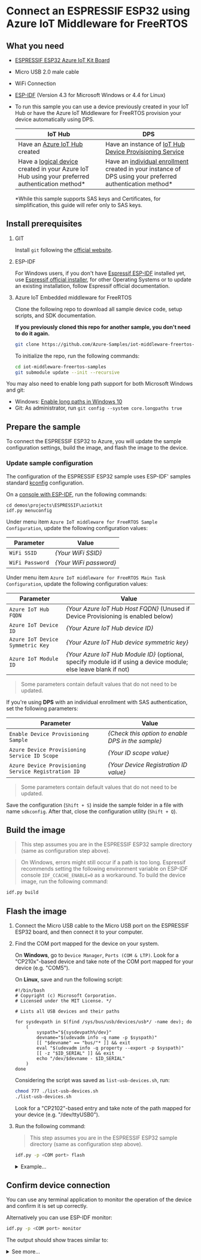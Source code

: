 # Connect an ESPRESSIF ESP32 using Azure IoT Middleware for FreeRTOS

## What you need

* [ESPRESSIF ESP32 Azure IoT Kit Board](https://www.espressif.com/en/news/Microsoft_Plug-and-Play_with_ESP32-Azure_IoT_Kit)

* Micro USB 2.0 male cable

* WiFi Connection

* [ESP-IDF](https://idf.espressif.com/) (Version 4.3 for Microsoft Windows or 4.4 for Linux)

* To run this sample you can use a device previously created in your IoT Hub or have the Azure IoT Middleware for FreeRTOS provision your device automatically using DPS.

  IoT Hub | DPS
  ---------|----------
  Have an [Azure IoT Hub](https://docs.microsoft.com/azure/iot-hub/iot-hub-create-through-portal) created | Have an instance of [IoT Hub Device Provisioning Service](https://docs.microsoft.com/en-us/azure/iot-dps/quick-setup-auto-provision#create-a-new-iot-hub-device-provisioning-service)
  Have a [logical device](https://docs.microsoft.com/azure/iot-hub/iot-hub-create-through-portal#register-a-new-device-in-the-iot-hub) created in your Azure IoT Hub using your preferred authentication method* | Have an [individual enrollment](https://docs.microsoft.com/en-us/azure/iot-dps/how-to-manage-enrollments#create-a-device-enrollment) created in your instance of DPS using your preferred authentication method*

  *While this sample supports SAS keys and Certificates, for simplification, this guide will refer only to SAS keys.

## Install prerequisites

1. GIT

    Install `git` following the [official website](https://git-scm.com/).

2. ESP-IDF

    For Windows users, if you don't have [Espressif ESP-IDF](https://docs.espressif.com/projects/esp-idf/en/latest/esp32/get-started/index.html#get-started) installed yet, use [Espressif official installer](https://dl.espressif.com/dl/esp-idf/?idf=4.4), for other Operating Systems or to update an existing installation, follow Espressif official documentation.

3. Azure IoT Embedded middleware for FreeRTOS


    Clone the following repo to download all sample device code, setup scripts, and SDK documentation.

    **If you previously cloned this repo for another sample, you don't need to do it again.**

    ```bash
    git clone https://github.com/Azure-Samples/iot-middleware-freertos-samples.git
    ```

    To initialize the repo, run the following commands:

    ```bash
    cd iot-middleware-freertos-samples
    git submodule update --init --recursive
    ```

  You may also need to enable long path support for both Microsoft Windows and git:
  * Windows: [Enable long paths in Windows 10](<https://docs.microsoft.com/windows/win32/fileio/maximum-file-path-limitation?tabs=cmd#enable-long-paths-in-windows-10-version-1607-and-later>)
  * Git: As administrator, run `git config --system core.longpaths true`


## Prepare the sample

To connect the ESPRESSIF ESP32 to Azure, you will update the sample configuration settings, build the image, and flash the image to the device.

### Update sample configuration

The configuration of the ESPRESSIF ESP32 sample uses ESP-IDF' samples standard [kconfig](https://docs.espressif.com/projects/esp-idf/en/latest/esp32/api-reference/kconfig.html) configuration.

On a [console with ESP-IDF](https://docs.espressif.com/projects/esp-idf/en/latest/esp32/get-started/index.html#step-4-set-up-the-environment-variables), run the following commands:

```shell
cd demos\projects\ESPRESSIF\aziotkit
idf.py menuconfig
```

Under menu item `Azure IoT middleware for FreeRTOS Sample Configuration`, update the following configuration values:

Parameter | Value
---------|----------
 `WiFi SSID` | _{Your WiFi SSID}_
 `WiFi Password` | _{Your WiFi password}_


Under menu item `Azure IoT middleware for FreeRTOS Main Task Configuration`, update the following configuration values:

Parameter | Value
---------|----------
 `Azure IoT Hub FQDN` | _{Your Azure IoT Hub Host FQDN}_ (Unused if Device Provisioning is enabled below)
 `Azure IoT Device ID` | _{Your Azure IoT Hub device ID}_
 `Azure IoT Device Symmetric Key` | _{Your Azure IoT Hub device symmetric key}_
 `Azure IoT Module ID` | _{Your Azure IoT Hub Module ID}_ (optional, specify module id if using a device module; else leave blank if not)

> Some parameters contain default values that do not need to be updated.

If you're using **DPS** with an individual enrollment with SAS authentication, set the following parameters:

Parameter | Value
---------|----------
 `Enable Device Provisioning Sample` | _{Check this option to enable DPS in the sample}_
 `Azure Device Provisioning Service ID Scope` | _{Your ID scope value}_
 `Azure Device Provisioning Service Registration ID` | _{Your Device Registration ID value}_

> Some parameters contain default values that do not need to be updated.

Save the configuration (`Shift + S`) inside the sample folder in a file with name `sdkconfig`.
After that, close the configuration utility (`Shift + Q`).

## Build the image

> This step assumes you are in the ESPRESSIF ESP32 sample directory (same as configuration step above).

> On Windows, errors might still occur if a path is too long. Espressif recommends setting the following environment variable on ESP-IDF console `IDF_CCACHE_ENABLE=0` as a workaround.
To build the device image, run the following command:

  ```bash
  idf.py build
  ```

## Flash the image

1. Connect the Micro USB cable to the Micro USB port on the ESPRESSIF ESP32 board, and then connect it to your computer.

2. Find the COM port mapped for the device on your system.

    On **Windows**, go to `Device Manager`, `Ports (COM & LTP)`. Look for a "CP210x"-based device and take note of the COM port mapped for your device (e.g. "COM5").

    On **Linux**, save and run the following script:

    ```shell
    #!/bin/bash
    # Copyright (c) Microsoft Corporation.
    # Licensed under the MIT License. */

    # Lists all USB devices and their paths

    for sysdevpath in $(find /sys/bus/usb/devices/usb*/ -name dev); do
        (
            syspath="${sysdevpath%/dev}"
            devname="$(udevadm info -q name -p $syspath)"
            [[ "$devname" == "bus/"* ]] && exit
            eval "$(udevadm info -q property --export -p $syspath)"
            [[ -z "$ID_SERIAL" ]] && exit
            echo "/dev/$devname - $ID_SERIAL"
        )
    done
    ```

    Considering the script was saved as `list-usb-devices.sh`, run:

    ```bash
    chmod 777 ./list-usb-devices.sh
    ./list-usb-devices.sh
    ```

    Look for a "CP2102"-based entry and take note of the path mapped for your device (e.g. "/dev/ttyUSB0").

3. Run the following command:

    > This step assumes you are in the ESPRESSIF ESP32 sample directory (same as configuration step above).

    ```bash
    idf.py -p <COM port> flash
    ```

    <details>
    <summary>Example...</summary>

    On **Windows**:

    ```shell
    idf.py -p COM5 flash
    ```

    On **Linux**:

    ```shell
    idf.py -p /dev/ttyUSB0 flash
    ```
    </details>

## Confirm device connection

You can use any terminal application to monitor the operation of the device and confirm it is set up correctly.

Alternatively you can use ESP-IDF monitor:

```bash
idf.py -p <COM port> monitor
```

The output should show traces similar to:

<details>
<summary>See more...</summary>

```shell
$ idf.py -p /dev/ttyUSB0 monitor
Executing action: monitor
Running idf_monitor in directory /iot-middleware-freertos-samples-ew/demos/projects/ESPRESSIF/esp32
Executing "/home/user/.espressif/python_env/idf4.4_py3.8_env/bin/python /esp/esp-idf/tools/idf_monitor.py -p /dev/ttyUSB0 -b 115200 --toolchain-prefix xtensa-esp32-elf- --target esp32 --revision 0 /iot-middleware-freertos-samples-ew/demos/projects/ESPRESSIF/esp32/build/azure_iot_freertos_esp32.elf -m '/home/user/.espressif/python_env/idf4.4_py3.8_env/bin/python' '/esp/esp-idf/tools/idf.py' '-p' '/dev/ttyUSB0'"...
--- idf_monitor on /dev/ttyUSB0 115200 ---
--- Quit: Ctrl+] | Menu: Ctrl+T | Help: Ctrl+T followed by Ctrl+H ---
ets Jun  8 2016 00:22:57

rst:0x1 (POWERON_RESET),boot:0x13 (SPI_FAST_FLASH_BOOT)
configsip: 0, SPIWP:0xee
clk_drv:0x00,q_drv:0x00,d_drv:0x00,cs0_drv:0x00,hd_drv:0x00,wp_drv:0x00
mode:DIO, clock div:2
load:0x3fff0030,len:6744
load:0x40078000,len:14268
ho 0 tail 12 room 4
load:0x40080400,len:3716
0x40080400: _init at ??:?

entry 0x40080680
I (28) boot: ESP-IDF v4.4-dev-1853-g06c08a9d9 2nd stage bootloader
I (28) boot: compile time 18:49:13
I (28) boot: chip revision: 1
I (33) boot_comm: chip revision: 1, min. bootloader chip revision: 0
I (49) boot.esp32: SPI Speed      : 40MHz
I (49) boot.esp32: SPI Mode       : DIO
I (49) boot.esp32: SPI Flash Size : 2MB
I (53) boot: Enabling RNG early entropy source...
I (59) boot: Partition Table:
I (62) boot: ## Label            Usage          Type ST Offset   Length
I (70) boot:  0 nvs              WiFi data        01 02 00009000 00006000
I (77) boot:  1 phy_init         RF data          01 01 0000f000 00001000
I (85) boot:  2 factory          factory app      00 00 00010000 00100000
I (92) boot: End of partition table
I (96) boot_comm: chip revision: 1, min. application chip revision: 0
I (103) esp_image: segment 0: paddr=00010020 vaddr=3f400020 size=1d2c8h (119496) map
I (155) esp_image: segment 1: paddr=0002d2f0 vaddr=3ffb0000 size=02d28h ( 11560) load
I (160) esp_image: segment 2: paddr=00030020 vaddr=400d0020 size=89ce0h (564448) map
I (365) esp_image: segment 3: paddr=000b9d08 vaddr=3ffb2d28 size=00a5ch (  2652) load
I (367) esp_image: segment 4: paddr=000ba76c vaddr=40080000 size=1437ch ( 82812) load
I (405) esp_image: segment 5: paddr=000ceaf0 vaddr=50000000 size=00010h (    16) load
I (415) boot: Loaded app from partition at offset 0x10000
I (415) boot: Disabling RNG early entropy source...
I (427) cpu_start: Pro cpu up.
I (428) cpu_start: Starting app cpu, entry point is 0x4008113c
0x4008113c: call_start_cpu1 at /esp/esp-idf/components/esp_system/port/cpu_start.c:150

I (0) cpu_start: App cpu up.
I (442) cpu_start: Pro cpu start user code
I (442) cpu_start: cpu freq: 160000000
I (442) cpu_start: Application information:
I (446) cpu_start: Project name:     azure_iot_freertos_esp32
I (453) cpu_start: App version:      7ac616e-dirty
I (458) cpu_start: Compile time:     Jul 15 2021 22:32:07
I (464) cpu_start: ELF file SHA256:  965ee48390cd1e56...
I (470) cpu_start: ESP-IDF:          v4.4-dev-1853-g06c08a9d9
I (477) heap_init: Initializing. RAM available for dynamic allocation:
I (484) heap_init: At 3FFAE6E0 len 00001920 (6 KiB): DRAM
I (490) heap_init: At 3FFB8C48 len 000273B8 (156 KiB): DRAM
I (496) heap_init: At 3FFE0440 len 00003AE0 (14 KiB): D/IRAM
I (503) heap_init: At 3FFE4350 len 0001BCB0 (111 KiB): D/IRAM
I (509) heap_init: At 4009437C len 0000BC84 (47 KiB): IRAM
I (516) spi_flash: detected chip: winbond
I (520) spi_flash: flash io: dio
W (524) spi_flash: Detected size(8192k) larger than the size in the binary image header(2048k). Using the size in the binary image header.
I (538) cpu_start: Starting scheduler on PRO CPU.
I (0) cpu_start: Starting scheduler on APP CPU.
I (732) wifi:wifi driver task: 3ffba728, prio:23, stack:6656, core=0
I (732) system_api: Base MAC address is not set
I (732) system_api: read default base MAC address from EFUSE
I (752) wifi:wifi firmware version: ff5f4ea
I (752) wifi:wifi certification version: v7.0
I (752) wifi:config NVS flash: enabled
I (752) wifi:config nano formating: disabled
I (762) wifi:Init data frame dynamic rx buffer num: 32
I (762) wifi:Init management frame dynamic rx buffer num: 32
I (772) wifi:Init management short buffer num: 32
I (772) wifi:Init dynamic tx buffer num: 32
I (782) wifi:Init static rx buffer size: 1600
I (782) wifi:Init static rx buffer num: 10
I (782) wifi:Init dynamic rx buffer num: 32
I (792) wifi_init: rx ba win: 6
I (792) wifi_init: tcpip mbox: 32
I (792) wifi_init: udp mbox: 6
I (802) wifi_init: tcp mbox: 6
I (802) wifi_init: tcp tx win: 5744
I (812) wifi_init: tcp rx win: 5744
I (812) wifi_init: tcp mss: 1440
I (812) wifi_init: WiFi IRAM OP enabled
I (822) wifi_init: WiFi RX IRAM OP enabled
I (822) example_connect: Connecting to ContosoWiFi...
I (832) phy_init: phy_version 4670,719f9f6,Feb 18 2021,17:07:07
I (932) wifi:mode : sta (84:cc:a8:4c:7e:fc)
I (932) wifi:enable tsf
I (942) example_connect: Waiting for IP(s)
I (2992) wifi:new:<11,0>, old:<1,0>, ap:<255,255>, sta:<11,0>, prof:1
I (2992) wifi:state: init -> auth (b0)
I (3002) wifi:state: auth -> assoc (0)
I (3012) wifi:state: assoc -> run (10)
I (3022) wifi:connected with ContosoWiFi, aid = 1, channel 11, BW20, bssid = 74:ac:b9:c1:39:76
I (3022) wifi:security: WPA2-PSK, phy: bgn, rssi: -61
I (3022) wifi:pm start, type: 1

I (3042) wifi:AP's beacon interval = 102400 us, DTIM period = 3
W (3042) wifi:<ba-add>idx:0 (ifx:0, 74:ac:b9:c1:39:76), tid:0, ssn:0, winSize:64
I (3612) esp_netif_handlers: example_connect: sta ip: 192.168.1.220, mask: 255.255.255.0, gw: 192.168.1.1
I (3612) example_connect: Got IPv4 event: Interface "example_connect: sta" address: 192.168.1.220
I (3622) example_connect: Connected to example_connect: sta
I (3622) example_connect: - IPv4 address: 192.168.1.220
[INFO] [AzureIoTDemo] [sample_azure_iot.c:580] Creating a TLS connection to contoso-iot-hub.azure-devices.net:8883.

I (6322) tls_freertos: (Network connection 0x3ffc8c4c) Connection to contoso-iot-hub.azure-devices.net established.
[INFO] [AzureIoTDemo] [sample_azure_iot.c:384] Creating an MQTT connection to contoso-iot-hub.azure-devices.net.
...
```
</details>